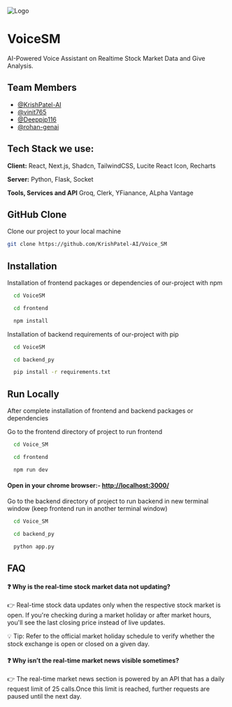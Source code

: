
![Logo]([https://drive.google.com/file/d/1UlNfa6vjC0B0OLQ5t8qmjhgJVjiZfSTp/view?usp=sharing](https://drive.google.com/file/d/1UlNfa6vjC0B0OLQ5t8qmjhgJVjiZfSTp/view?usp=sharing))


# VoiceSM

AI-Powered Voice Assistant on Realtime Stock Market Data and Give Analysis.


## Team Members

- [@KrishPatel-AI](https://github.com/KrishPatel-AI)
- [@vinit765](https://github.com/vinit765)
- [@Deeppjp116](https://github.com/Deeppjp116)
- [@rohan-genai](https://github.com/rohan-genai)



## Tech Stack we use:

**Client:** React, Next.js, Shadcn, TailwindCSS, Lucite React Icon, Recharts

**Server:** Python, Flask, Socket

**Tools, Services and API** Groq, Clerk, YFianance, ALpha Vantage 


## GitHub Clone

Clone our project to your local machine

```bash
git clone https://github.com/KrishPatel-AI/Voice_SM
```

## Installation

Installation of frontend packages or dependencies of our-project with npm
```bash
  cd VoiceSM
```
```bash
  cd frontend
```
```bash
  npm install
```
    
Installation of backend requirements of our-project with pip
```bash
  cd VoiceSM
```
```bash
  cd backend_py
```
```bash
  pip install -r requirements.txt
```
## Run Locally

After complete installation of frontend and backend packages or dependencies

Go to the frontend directory of project to run frontend

```bash
  cd Voice_SM
```
```bash
  cd frontend
```
```bash
  npm run dev
```

#### Open in your chrome browser:- [http://localhost:3000/](http://localhost:3000/)

Go to the backend directory of project to run backend in new terminal window (keep frontend run in another terminal window)

```bash
  cd Voice_SM
```
```bash
  cd backend_py
```
```bash
  python app.py
```
## FAQ

#### ❓ Why is the real-time stock market data not updating?
👉 Real-time stock data updates only when the respective stock market is open. If you're checking during a market holiday or after market hours, you'll see the last closing price instead of live updates.

💡 Tip: Refer to the official market holiday schedule to verify whether the stock exchange is open or closed on a given day.

#### ❓ Why isn’t the real-time market news visible sometimes?

👉 The real-time market news section is powered by an API that has a daily request limit of 25 calls.Once this limit is reached, further requests are paused until the next day.


